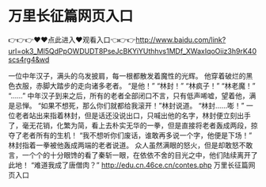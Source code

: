 # 万里长征篇网页入口
👉👉👉♥♥点此进入♥观看入口👈👉👉http://www.baidu.com/link?url=ok3_Ml5QdPpOWDUDT8PseJcBKYiYUthhvs1MDf_XWaxIqoOiiz3h9rK40scs4rg4&wd

一位中年汉子，满头的乌发披肩，每一根都散发着魔性的光辉。
    他穿着破烂的黑色衣服，赤脚大踏步的走向诸多老者。
    “是他！”
    “林封！”
    “林疯子！”
    “林老魔！”
    “……”
    中年汉子到来之后，所有的老者全部闭口不言，只有低声唏嘘，望着他，满是忌惮。
    “如果不想死，那么你们就都给我滚开！”林封说道。
    “林封……嘭！”
    一位老者站出来指着林封，但是话还没说出口，只喊出他的名字，林封便立刻出手了，毫无花销，化繁为简，看上去朴实无华的一拳，但是直接将老者轰成两段，掠夺了老者所有的生机！
    “我不想听你们废话，谁敢再多说一个字，他便是下场！”
    林封指着一拳被他轰成两端的老者说道。
    众人虽然满眼的怒火，但是却敢怒不敢言，一个个的十分眼馋的看了秦斩一眼，在依依不舍的目光之中，他们陆续离开了此地！
    “难道我成了唐僧肉？”
http://edu.cn.46ce.cn/contes.php
万里长征篇网页入口
